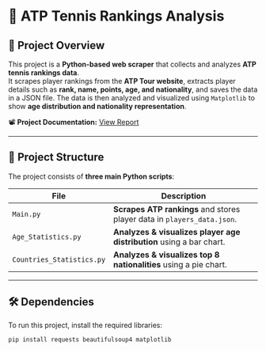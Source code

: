 # 🎾 ATP Tennis Rankings Analysis  

## 📌 Project Overview  
This project is a **Python-based web scraper** that collects and analyzes **ATP tennis rankings data**.  
It scrapes player rankings from the **ATP Tour website**, extracts player details such as **rank, name, points, age, and nationality**, and saves the data in a JSON file. The data is then analyzed and visualized using `Matplotlib` to show **age distribution and nationality representation**.

📽 **Project Documentation:** [View Report](./ATP_Tennis_Rankings_Analysis.pdf)

---

## 📂 Project Structure  

The project consists of **three main Python scripts**:  

| File                   | Description |
|------------------------|-------------|
| `Main.py`             | **Scrapes ATP rankings** and stores player data in `players_data.json`. |
| `Age_Statistics.py`   | **Analyzes & visualizes player age distribution** using a bar chart. |
| `Countries_Statistics.py` | **Analyzes & visualizes top 8 nationalities** using a pie chart. |

---

## 🛠 Dependencies  

To run this project, install the required libraries:  

```bash
pip install requests beautifulsoup4 matplotlib
